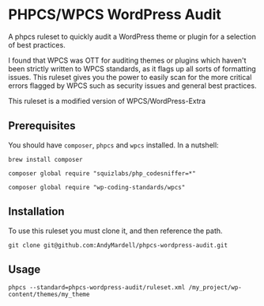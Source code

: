 # PHPCS/WPCS WordPress Audit

A phpcs ruleset to quickly audit a WordPress theme or plugin for a selection of best practices.

I found that WPCS was OTT for auditing themes or plugins which haven't been strictly written to
WPCS standards, as it flags up all sorts of formatting issues. This ruleset gives you the power
to easily scan for the more critical errors flagged by WPCS such as security issues and general
best practices.

This ruleset is a modified version of WPCS/WordPress-Extra

## Prerequisites

You should have `composer`, `phpcs` and `wpcs` installed. In a nutshell:

`brew install composer`

`composer global require "squizlabs/php_codesniffer=*"`

`composer global require "wp-coding-standards/wpcs"`

## Installation

To use this ruleset you must clone it, and then reference the path.

`git clone git@github.com:AndyMardell/phpcs-wordpress-audit.git`

## Usage

`phpcs --standard=phpcs-wordpress-audit/ruleset.xml /my_project/wp-content/themes/my_theme`


